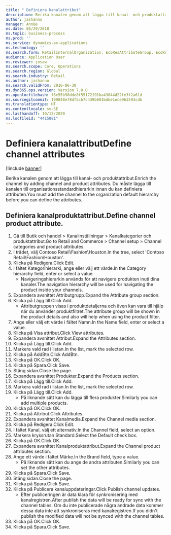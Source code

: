 ```yaml
---
title: " Definiera kanalattribut"
description: Berika kanalen genom att lägga till kanal- och produktattribut.
author: jashanno
manager: AnnBe
ms.date: 08/29/2018
ms.topic: business-process
ms.prod: ''
ms.service: dynamics-ax-applications
ms.technology: ''
ms.search.form: RetailInternalOrganization, EcoResAttributeGroup, EcoResAttributeGroupAttribute, RetailAddChannelItems, RetailCatalogProductAttributeValue, RetailMedia
audience: Application User
ms.reviewer: josaw
ms.search.scope: Core, Operations
ms.search.region: Global
ms.search.industry: Retail
ms.author: jashanno
ms.search.validFrom: 2016-06-30
ms.dyn365.ops.version: Version 7.0.0
ms.openlocfilehash: f6e55b98dde8f55172191ba43044d22fe3f2a61d
ms.sourcegitcommit: 199848e78df5cb7c439b001bdbe1ece963593cdb
ms.translationtype: HT
ms.contentlocale: sv-SE
ms.lasthandoff: 10/13/2020
ms.locfileid: "4415881"
---
```

# <a name="define-channel-attributes"></a><span data-ttu-id="a0250-103"> Definiera kanalattribut</span><span class="sxs-lookup"><span data-stu-id="a0250-103">Define channel attributes</span></span>

[!include [banner](../includes/banner.md)]

<span data-ttu-id="a0250-104">Berika kanalen genom att lägga till kanal- och produktattribut.</span><span class="sxs-lookup"><span data-stu-id="a0250-104">Enrich the channel by adding channel and product attributes.</span></span> <span data-ttu-id="a0250-105">Du måste lägga till kanalen till organisationsstandardhierarkin innan du kan definiera attributen.</span><span class="sxs-lookup"><span data-stu-id="a0250-105">You must add the channel to the organization default hierarchy before you can define the attributes.</span></span>


## <a name="define-channel-product-attribute"></a><span data-ttu-id="a0250-106">Definiera kanalproduktattribut.</span><span class="sxs-lookup"><span data-stu-id="a0250-106">Define channel product attribute.</span></span>
1. <span data-ttu-id="a0250-107">Gå till Butik och handel > Kanalinställningar > Kanalkategorier och produktattribut.</span><span class="sxs-lookup"><span data-stu-id="a0250-107">Go to Retail and Commerce > Channel setup > Channel categories and product attributes.</span></span>
2. <span data-ttu-id="a0250-108">I trädet, välj Contoso Retail\Fashion\Houston.</span><span class="sxs-lookup"><span data-stu-id="a0250-108">In the tree, select 'Contoso Retail\Fashion\Houston'.</span></span>
3. <span data-ttu-id="a0250-109">Klicka på Redigera.</span><span class="sxs-lookup"><span data-stu-id="a0250-109">Click Edit.</span></span>
4. <span data-ttu-id="a0250-110">I fältet Kategorihierarki, ange eller välj ett värde.</span><span class="sxs-lookup"><span data-stu-id="a0250-110">In the Category hierarchy field, enter or select a value.</span></span>
    * <span data-ttu-id="a0250-111">Navigeringshierarkin används för att navigera produkten inuti dina kanaler.</span><span class="sxs-lookup"><span data-stu-id="a0250-111">The navigation hierarchy will be used for navigating the product inside your channels.</span></span>  
5. <span data-ttu-id="a0250-112">Expandera avsnittet Attributgrupp.</span><span class="sxs-lookup"><span data-stu-id="a0250-112">Expand the Attribute group section.</span></span>
6. <span data-ttu-id="a0250-113">Klicka på Lägg till.</span><span class="sxs-lookup"><span data-stu-id="a0250-113">Click Add.</span></span>
    * <span data-ttu-id="a0250-114">Attributgruppen visas i produktdetaljerna och även kan vara till hjälp när du använder produktfiltret.</span><span class="sxs-lookup"><span data-stu-id="a0250-114">The attribute group will be shown in the product details and also will help when using the product filter.</span></span>  
7. <span data-ttu-id="a0250-115">Ange eller välj ett värde i fältet Namn.</span><span class="sxs-lookup"><span data-stu-id="a0250-115">In the Name field, enter or select a value.</span></span>
8. <span data-ttu-id="a0250-116">Klicka på Visa attribut.</span><span class="sxs-lookup"><span data-stu-id="a0250-116">Click View attributes.</span></span>
9. <span data-ttu-id="a0250-117">Expandera avsnittet Attribut.</span><span class="sxs-lookup"><span data-stu-id="a0250-117">Expand the Attributes section.</span></span>
10. <span data-ttu-id="a0250-118">Klicka på Lägg till.</span><span class="sxs-lookup"><span data-stu-id="a0250-118">Click Add.</span></span>
11. <span data-ttu-id="a0250-119">Markera vald rad i listan.</span><span class="sxs-lookup"><span data-stu-id="a0250-119">In the list, mark the selected row.</span></span>
12. <span data-ttu-id="a0250-120">Klicka på AddBtn.</span><span class="sxs-lookup"><span data-stu-id="a0250-120">Click AddBtn.</span></span>
13. <span data-ttu-id="a0250-121">Klicka på OK.</span><span class="sxs-lookup"><span data-stu-id="a0250-121">Click OK.</span></span>
14. <span data-ttu-id="a0250-122">Klicka på Spara.</span><span class="sxs-lookup"><span data-stu-id="a0250-122">Click Save.</span></span>
15. <span data-ttu-id="a0250-123">Stäng sidan.</span><span class="sxs-lookup"><span data-stu-id="a0250-123">Close the page.</span></span>
16. <span data-ttu-id="a0250-124">Expandera avsnittet Produkter.</span><span class="sxs-lookup"><span data-stu-id="a0250-124">Expand the Products section.</span></span>
17. <span data-ttu-id="a0250-125">Klicka på Lägg till.</span><span class="sxs-lookup"><span data-stu-id="a0250-125">Click Add.</span></span>
18. <span data-ttu-id="a0250-126">Markera vald rad i listan.</span><span class="sxs-lookup"><span data-stu-id="a0250-126">In the list, mark the selected row.</span></span>
19. <span data-ttu-id="a0250-127">Klicka på Lägg till.</span><span class="sxs-lookup"><span data-stu-id="a0250-127">Click Add.</span></span>
    * <span data-ttu-id="a0250-128">På liknande sätt kan du lägga till flera produkter.</span><span class="sxs-lookup"><span data-stu-id="a0250-128">Similarly you can add multiple products.</span></span>  
20. <span data-ttu-id="a0250-129">Klicka på OK.</span><span class="sxs-lookup"><span data-stu-id="a0250-129">Click OK.</span></span>
21. <span data-ttu-id="a0250-130">Klicka på Attribut.</span><span class="sxs-lookup"><span data-stu-id="a0250-130">Click Attributes.</span></span>
22. <span data-ttu-id="a0250-131">Expandera avsnittet Kanalmedia.</span><span class="sxs-lookup"><span data-stu-id="a0250-131">Expand the Channel media section.</span></span>
23. <span data-ttu-id="a0250-132">Klicka på Redigera.</span><span class="sxs-lookup"><span data-stu-id="a0250-132">Click Edit.</span></span>
24. <span data-ttu-id="a0250-133">I fältet Kanal, välj ett alternativ.</span><span class="sxs-lookup"><span data-stu-id="a0250-133">In the Channel field, select an option.</span></span>
25. <span data-ttu-id="a0250-134">Markera kryssrutan Standard.</span><span class="sxs-lookup"><span data-stu-id="a0250-134">Select the Default check box.</span></span>
26. <span data-ttu-id="a0250-135">Klicka på OK.</span><span class="sxs-lookup"><span data-stu-id="a0250-135">Click OK.</span></span>
27. <span data-ttu-id="a0250-136">Expandera avsnittet Kanalproduktattribut.</span><span class="sxs-lookup"><span data-stu-id="a0250-136">Expand the Channel product attributes section.</span></span>
28. <span data-ttu-id="a0250-137">Ange ett värde i fältet Märke.</span><span class="sxs-lookup"><span data-stu-id="a0250-137">In the Brand field, type a value.</span></span>
    * <span data-ttu-id="a0250-138">På liknande sätt kan du ange de andra attributen.</span><span class="sxs-lookup"><span data-stu-id="a0250-138">Similarly you can set the other attributes.</span></span>  
29. <span data-ttu-id="a0250-139">Klicka på Spara.</span><span class="sxs-lookup"><span data-stu-id="a0250-139">Click Save.</span></span>
30. <span data-ttu-id="a0250-140">Stäng sidan.</span><span class="sxs-lookup"><span data-stu-id="a0250-140">Close the page.</span></span>
31. <span data-ttu-id="a0250-141">Klicka på Spara.</span><span class="sxs-lookup"><span data-stu-id="a0250-141">Click Save.</span></span>
32. <span data-ttu-id="a0250-142">Klicka på Publicera kanaluppdateringar.</span><span class="sxs-lookup"><span data-stu-id="a0250-142">Click Publish channel updates.</span></span>
    * <span data-ttu-id="a0250-143">Efter publiceringen är data klara för synkronisering med kanalregistren.</span><span class="sxs-lookup"><span data-stu-id="a0250-143">After publish the data will be ready for sync with the channel tables.</span></span> <span data-ttu-id="a0250-144">Om du inte publicerade några ändrade data kommer dessa data inte att synkroniseras med kanalregistren.</span><span class="sxs-lookup"><span data-stu-id="a0250-144">If you didn't publish the modified data will not be synced with the channel tables.</span></span>  
33. <span data-ttu-id="a0250-145">Klicka på OK.</span><span class="sxs-lookup"><span data-stu-id="a0250-145">Click OK.</span></span>
34. <span data-ttu-id="a0250-146">Klicka på Spara.</span><span class="sxs-lookup"><span data-stu-id="a0250-146">Click Save.</span></span>

